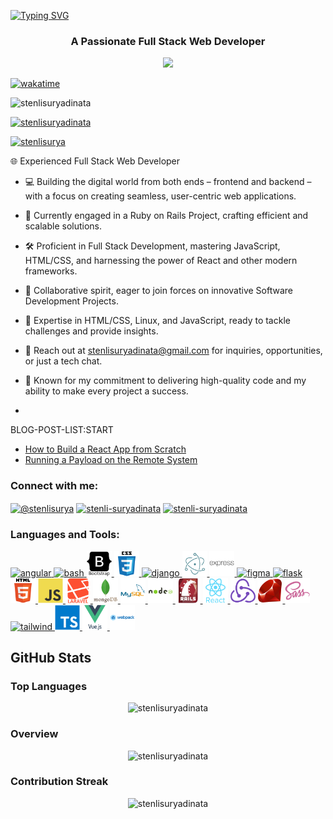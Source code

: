 [![Typing SVG](https://readme-typing-svg.demolab.com?font=Fira+Code&pause=1000&width=435&lines=%F0%9F%91%8B+Hello%2C+I'm+a+Full+Stack+Web+Developer+%F0%9F%91%8B)](https://git.io/typing-svg)

<h3 align="center">A Passionate Full Stack Web Developer</h3>

<p align="center"><img src="https://media.giphy.com/media/4rZA5D22301iMgrUNd/giphy.gif"></p>


<a href="https://wakatime.com/badge/user/018b124a-ced9-441a-809d-e2bbb2c98617/project/018b1250-6b35-4609-a573-6089c883c841"><img src="https://wakatime.com/badge/user/018b124a-ced9-441a-809d-e2bbb2c98617/project/018b1250-6b35-4609-a573-6089c883c841.svg" alt="wakatime"></a>


<p align="left"> <img src="https://komarev.com/ghpvc/?username=stenlisuryadinata&label=Profile%20views&color=0e75b6&style=flat" alt="stenlisuryadinata" /> </p>

<p align="left"> <a href="https://github.com/ryo-ma/github-profile-trophy"><img src="https://github-profile-trophy.vercel.app/?username=stenlisuryadinata" alt="stenlisuryadinata" /></a> </p>
<p align="left"> <a href="https://twitter.com/stenlisurya" target="blank"><img src="https://img.shields.io/twitter/follow/stenlisurya?logo=twitter&style=for-the-badge" alt="stenlisurya" /></a> </p>

🌐 Experienced Full Stack Web Developer

- 💻 Building the digital world from both ends – frontend and backend – with a focus on creating seamless, user-centric web applications.

- 🚀 Currently engaged in a Ruby on Rails Project, crafting efficient and scalable solutions.

- 🛠️ Proficient in Full Stack Development, mastering JavaScript, HTML/CSS, and harnessing the power of React and other modern frameworks.

- 👥 Collaborative spirit, eager to join forces on innovative Software Development Projects.

- 💬 Expertise in HTML/CSS, Linux, and JavaScript, ready to tackle challenges and provide insights.

- 📧 Reach out at stenlisuryadinata@gmail.com for inquiries, opportunities, or just a tech chat.

- 🌟 Known for my commitment to delivering high-quality code and my ability to make every project a success.
- 

BLOG-POST-LIST:START 

- [How to Build a React App from Scratch](https://medium.com/@stenlisuryadinata/how-to-build-a-react-app-from-scratch-e454304d542e)
- [Running a Payload on the Remote System](https://medium.com/@stenlisuryadinata/running-a-payload-on-the-remote-system-568081839138)

<!-- BLOG-POST-LIST:END -->

<h3 align="left">Connect with me:</h3>
<p align="left">
<a href="https://twitter.com/stenlisurya" target="blank"><img align="center" src="https://raw.githubusercontent.com/rahuldkjain/github-profile-readme-generator/master/src/images/icons/Social/twitter.svg" alt="@stenlisurya" height="30" width="40" /></a>
<a href="https://www.linkedin.com/in/stenli-suryadinata-31972a43/" target="blank"><img align="center" src="https://raw.githubusercontent.com/rahuldkjain/github-profile-readme-generator/master/src/images/icons/Social/linked-in-alt.svg" alt="stenli-suryadinata" height="30" width="40" /></a>
<a href="https://www.hackerrank.com/elim_berkat" target="blank"><img align="center" src="https://raw.githubusercontent.com/rahuldkjain/github-profile-readme-generator/master/src/images/icons/Social/hackerrank.svg" alt="stenli-suryadinata" height="30" width="40" /></a>
</p>

<h3 align="left">Languages and Tools:</h3>
<p align="left"> <a href="https://angular.io" target="_blank" rel="noreferrer"> <img src="https://angular.io/assets/images/logos/angular/angular.svg" alt="angular" width="40" height="40"/> </a> <a href="https://www.gnu.org/software/bash/" target="_blank" rel="noreferrer"> <img src="https://www.vectorlogo.zone/logos/gnu_bash/gnu_bash-icon.svg" alt="bash" width="40" height="40"/> </a> <a href="https://getbootstrap.com" target="_blank" rel="noreferrer"> <img src="https://raw.githubusercontent.com/devicons/devicon/master/icons/bootstrap/bootstrap-plain-wordmark.svg" alt="bootstrap" width="40" height="40"/> </a> <a href="https://www.w3schools.com/css/" target="_blank" rel="noreferrer"> <img src="https://raw.githubusercontent.com/devicons/devicon/master/icons/css3/css3-original-wordmark.svg" alt="css3" width="40" height="40"/> </a> <a href="https://www.djangoproject.com/" target="_blank" rel="noreferrer"> <img src="https://cdn.worldvectorlogo.com/logos/django.svg" alt="django" width="40" height="40"/> </a> <a href="https://www.electronjs.org" target="_blank" rel="noreferrer"> <img src="https://raw.githubusercontent.com/devicons/devicon/master/icons/electron/electron-original.svg" alt="electron" width="40" height="40"/> </a> <a href="https://expressjs.com" target="_blank" rel="noreferrer"> <img src="https://raw.githubusercontent.com/devicons/devicon/master/icons/express/express-original-wordmark.svg" alt="express" width="40" height="40"/> </a> <a href="https://www.figma.com/" target="_blank" rel="noreferrer"> <img src="https://www.vectorlogo.zone/logos/figma/figma-icon.svg" alt="figma" width="40" height="40"/> </a> <a href="https://flask.palletsprojects.com/" target="_blank" rel="noreferrer"> <img src="https://www.vectorlogo.zone/logos/pocoo_flask/pocoo_flask-icon.svg" alt="flask" width="40" height="40"/> </a> <a href="https://www.w3.org/html/" target="_blank" rel="noreferrer"> <img src="https://raw.githubusercontent.com/devicons/devicon/master/icons/html5/html5-original-wordmark.svg" alt="html5" width="40" height="40"/> </a> <a href="https://developer.mozilla.org/en-US/docs/Web/JavaScript" target="_blank" rel="noreferrer"> <img src="https://raw.githubusercontent.com/devicons/devicon/master/icons/javascript/javascript-original.svg" alt="javascript" width="40" height="40"/> </a> <a href="https://laravel.com/" target="_blank" rel="noreferrer"> <img src="https://raw.githubusercontent.com/devicons/devicon/master/icons/laravel/laravel-plain-wordmark.svg" alt="laravel" width="40" height="40"/> </a> <a href="https://www.mongodb.com/" target="_blank" rel="noreferrer"> <img src="https://raw.githubusercontent.com/devicons/devicon/master/icons/mongodb/mongodb-original-wordmark.svg" alt="mongodb" width="40" height="40"/> </a> <a href="https://www.mysql.com/" target="_blank" rel="noreferrer"> <img src="https://raw.githubusercontent.com/devicons/devicon/master/icons/mysql/mysql-original-wordmark.svg" alt="mysql" width="40" height="40"/> </a> <a href="https://nodejs.org" target="_blank" rel="noreferrer"> <img src="https://raw.githubusercontent.com/devicons/devicon/master/icons/nodejs/nodejs-original-wordmark.svg" alt="nodejs" width="40" height="40"/> </a> <a href="https://rubyonrails.org" target="_blank" rel="noreferrer"> <img src="https://raw.githubusercontent.com/devicons/devicon/master/icons/rails/rails-original-wordmark.svg" alt="rails" width="40" height="40"/> </a> <a href="https://reactjs.org/" target="_blank" rel="noreferrer"> <img src="https://raw.githubusercontent.com/devicons/devicon/master/icons/react/react-original-wordmark.svg" alt="react" width="40" height="40"/> </a> <a href="https://redux.js.org" target="_blank" rel="noreferrer"> <img src="https://raw.githubusercontent.com/devicons/devicon/master/icons/redux/redux-original.svg" alt="redux" width="40" height="40"/> </a> <a href="https://www.ruby-lang.org/en/" target="_blank" rel="noreferrer"> <img src="https://raw.githubusercontent.com/devicons/devicon/master/icons/ruby/ruby-original.svg" alt="ruby" width="40" height="40"/> </a> <a href="https://sass-lang.com" target="_blank" rel="noreferrer"> <img src="https://raw.githubusercontent.com/devicons/devicon/master/icons/sass/sass-original.svg" alt="sass" width="40" height="40"/> </a> <a href="https://tailwindcss.com/" target="_blank" rel="noreferrer"> <img src="https://www.vectorlogo.zone/logos/tailwindcss/tailwindcss-icon.svg" alt="tailwind" width="40" height="40"/> </a> <a href="https://www.typescriptlang.org/" target="_blank" rel="noreferrer"> <img src="https://raw.githubusercontent.com/devicons/devicon/master/icons/typescript/typescript-original.svg" alt="typescript" width="40" height="40"/> </a> <a href="https://vuejs.org/" target="_blank" rel="noreferrer"> <img src="https://raw.githubusercontent.com/devicons/devicon/master/icons/vuejs/vuejs-original-wordmark.svg" alt="vuejs" width="40" height="40"/> </a> <a href="https://webpack.js.org" target="_blank" rel="noreferrer"> <img src="https://raw.githubusercontent.com/devicons/devicon/d00d0969292a6569d45b06d3f350f463a0107b0d/icons/webpack/webpack-original-wordmark.svg" alt="webpack" width="40" height="40"/> </a> </p>

## GitHub Stats

### Top Languages

<p align="center">
  <img src="https://github-readme-stats.vercel.app/api/top-langs?username=stenlisuryadinata&show_icons=true&locale=en&layout=compact&theme=radical" alt="stenlisuryadinata" />
</p>

### Overview

<p align="center">
  <img src="https://github-readme-stats.vercel.app/api?username=stenlisuryadinata&show_icons=true&locale=en&theme=radical" alt="stenlisuryadinata" />
</p>

### Contribution Streak

<p align="center">
  <img src="https://github-readme-streak-stats.herokuapp.com/?user=stenlisuryadinata&theme=radical" alt="stenlisuryadinata" />
</p>

<!--
**stenlisuryadinata/stenlisuryadinata** is a ✨ _special_ ✨ repository because its `README.md` (this file) appears on your GitHub profile.

Here are some ideas to get you started:

- 🔭 I’m currently working on ...
- 🌱 I’m currently learning ...
- 👯 I’m looking to collaborate on ...
- 🤔 I’m looking for help with ...
- 💬 Ask me about ...
- 📫 How to reach me: ...
- 😄 Pronouns: ...
- ⚡ Fun fact: ...
-->
